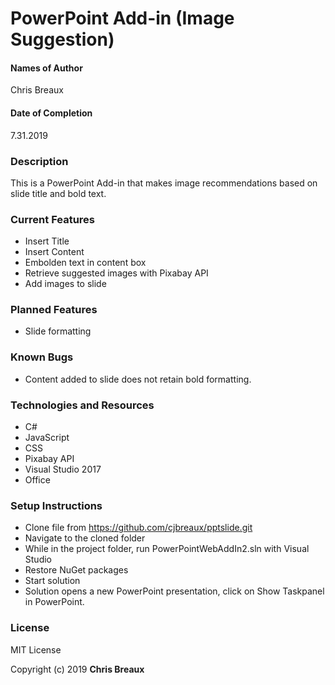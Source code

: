 # PowerPoint Add-in (Image Suggestion)

#### Names of Author
Chris Breaux

#### Date of Completion

7.31.2019

### Description

This is a PowerPoint Add-in that makes image recommendations based on slide title and bold text. 

### Current Features

* Insert Title 
* Insert Content 
* Embolden text in content box
* Retrieve suggested images with Pixabay API
* Add images to slide

### Planned Features
* Slide formatting


### Known Bugs
* Content added to slide does not retain bold formatting.


### Technologies and Resources

* C#
* JavaScript
* CSS
* Pixabay API
* Visual Studio 2017
* Office


### Setup Instructions

* Clone file from https://github.com/cjbreaux/pptslide.git
* Navigate to the cloned folder 
* While in the project folder, run PowerPointWebAddIn2.sln with Visual Studio
* Restore NuGet packages
* Start solution
* Solution opens a new PowerPoint presentation, click on Show Taskpanel in PowerPoint.

### License

MIT License

Copyright (c) 2019 **Chris Breaux**
